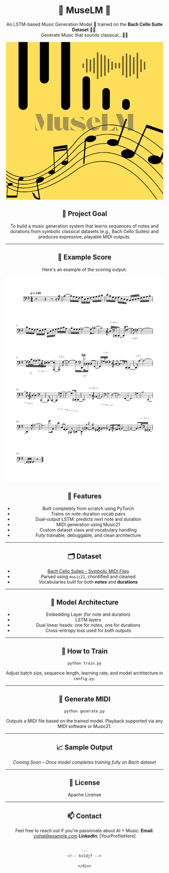 <div align="center">
  
  # 🎼 MuseLM 🎵  
  An LSTM-based Music Generation Model 🎹 trained on the **Bach Cello Suite Dataset** 🎻🎶.  
  Generate Music that sounds classical...🎼🤖  

  <img src="logo.png" alt="MuseLM Logo">



## 🎯 Project Goal

To build a music generation system that learns sequences of notes and durations from symbolic classical datasets (e.g., Bach Cello Suites) and produces expressive, playable MIDI outputs.

---
## 🎯 Example Score

Here's an example of the scoring output:

![Score Visualization](score-1.png)


## 🔧 Features

- Built completely from scratch using PyTorch
- Trains on note-duration vocab pairs
- Dual-output LSTM: predicts next note and duration
- MIDI generation using Music21
- Custom dataset class and vocabulary handling
- Fully trainable, debuggable, and clean architecture

---

## 🗂️ Dataset

- [Bach Cello Suites - Symbolic MIDI Files](https://bach.duq.edu/midi/)
- Parsed using `music21`, chordified and cleaned
- Vocabularies built for both **notes** and **durations**

---

## 🧠 Model Architecture

- Embedding Layer (for note and duration)
- LSTM layers
- Dual linear heads: one for notes, one for durations
- Cross-entropy loss used for both outputs

---

## 🚀 How to Train

```bash
python train.py
````

Adjust batch size, sequence length, learning rate, and model architecture in `config.py`.

---

## 🎼 Generate MIDI

```bash
python generate.py
```

Outputs a MIDI file based on the trained model. Playback supported via any MIDI software or Music21.

---

## 📈 Sample Output

*Coming Soon – Once model completes training fully on Bach dataset*

---


## 📜 License

Apache License

---

## 📫 Contact

Feel free to reach out if you're passionate about AI + Music:
**Email**: [vishal@example.com](mailto:vishal@example.com)
**LinkedIn**: \[YourProfileHere]

````

---
<!-- ksldjf -->

</div>
